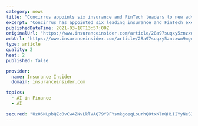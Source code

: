 ```yaml
---
category: news
title: "Concirrus appoints six insurance and FinTech leaders to new advisory panel"
excerpt: "Concirrus has appointed six leading insurance and FinTech executives, including former Axa XL and Aegis London executives, to a new advisory panel."
publishedDateTime: 2021-03-18T13:57:00Z
originalUrl: "https://www.insuranceinsider.com/article/28a97suqxy5znzxwm9mgw/concirrus-appoints-six-insurance-and-fintech-leaders-to-new-advisory-panel"
webUrl: "https://www.insuranceinsider.com/article/28a97suqxy5znzxwm9mgw/concirrus-appoints-six-insurance-and-fintech-leaders-to-new-advisory-panel"
type: article
quality: 2
heat: 2
published: false

provider:
  name: Insurance Insider
  domain: insuranceinsider.com

topics:
  - AI in Finance
  - AI

secured: "Uz06NLpbQZc0vCw4ZNvLklVAQ79Y9FYsmkgoeqLourhQ0txKlnQHiI2YyNeS2DcA3b462+3Yn7eUwhP0Nig73egqoZmBytWG1XbuMzAtcsKG4DQJZO413F7TImNmnMLEu3mfuL5XjVqcyvrNRznUHPZ6R7RGmGUBJ1W4MSqTHYdAmNh4aoajzgXZ4luNI4dqXoOJgTwkUQnO2glioFNttI6TQSZAGtMC1fW814CJOB4NZ/6rn6Dyi67UFyvcVjduzZ7pmQ8lh+2U/ZmGNrkpyS+oNCloe2Xaj57R4ZY2FQZmsOab9xMvOeomp8drQCTNRVpZlmUdnbz9nUuLGO0HbOIm+5ysjQWipR1YgXrric0=;Fn0lumZNpRCJUt5O9x7AkQ=="
---
```


